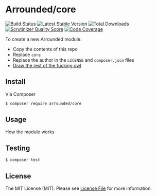 # Arrounded/core

[![Build Status](http://img.shields.io/travis/arrounded/core.svg?style=flat-square)](https://travis-ci.org/arrounded/core)
[![Latest Stable Version](http://img.shields.io/packagist/v/arrounded/core.svg?style=flat-square)](https://packagist.org/packages/arrounded/core)
[![Total Downloads](http://img.shields.io/packagist/dt/arrounded/core.svg?style=flat-square)](https://packagist.org/packages/arrounded/core)
[![Scrutinizer Quality Score](http://img.shields.io/scrutinizer/g/arrounded/core.svg?style=flat-square)](https://scrutinizer-ci.com/g/arrounded/core/)
[![Code Coverage](http://img.shields.io/scrutinizer/coverage/g/arrounded/core.svg?style=flat-square)](https://scrutinizer-ci.com/g/arrounded/core/)

To create a new Arrounded module:
- Copy the contents of this repo
- Replace `core`
- Replace the author in the `LICENSE` and `composer.json` files
- [Draw the rest of the fucking owl](http://media-cache-ak0.pinimg.com/originals/e3/ae/da/e3aedad6b73f7dce179eecd298f8aec5.jpg)

## Install

Via Composer

``` bash
$ composer require arrounded/core
```

## Usage

How the module works

## Testing

``` bash
$ composer test
```

## License

The MIT License (MIT). Please see [License File](LICENSE.md) for more information.
